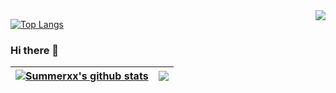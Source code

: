<img align="right" src="https://github-readme-stats-git-master-summerxx27.vercel.app/api?username=summerxx27&show_icons=true&include_all_commits=true" />

[![Top Langs](https://github-readme-stats.vercel.app/api/top-langs/?username=summerxx27)](https://github.com/summerxx27/github-readme-stats)
### Hi there 👋
| <a href="https://github.com/summerxx27/github-readme-stats"><img align="center" src="https://github-readme-stats-git-master-summerxx27.vercel.app/api?username=summerxx27&show_icons=true&include_all_commits=true&theme=buefy&hide_border=true" alt="Summerxx's github stats" /></a> | <a href="https://github.com/summerxx27/github-readme-stats"><img align="center" src="https://github-readme-stats.vercel.app/api/top-langs/?username=summerxx27&layout=compact&theme=buefy&hide_border=true" /></a> |
| ------------- | ------------- |
<!--
**summerxx27/summerxx27** is a ✨ _special_ ✨ repository because its `README.md` (this file) appears on your GitHub profile.

Here are some ideas to get you started:

- 🔭 I’m currently working on ...
- 🌱 I’m currently learning ...
- 👯 I’m looking to collaborate on ...
- 🤔 I’m looking for help with ...
- 💬 Ask me about ...
- 📫 How to reach me: ...
- 😄 Pronouns: ...
- ⚡ Fun fact: ...
-->

